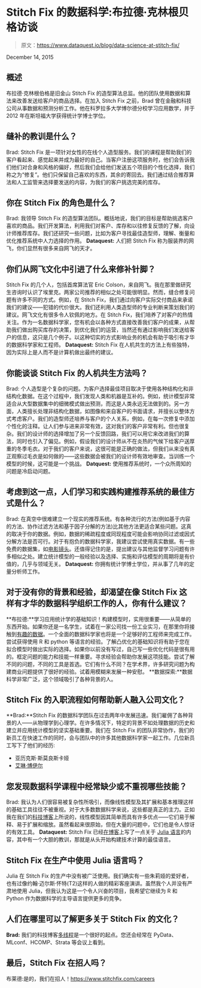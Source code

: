 # Stitch Fix 的数据科学:布拉德·克林根贝格访谈

> 原文：<https://www.dataquest.io/blog/data-science-at-stitch-fix/>

December 14, 2015

## 概述

布拉德·克林根伯格是旧金山 Stitch Fix 的造型算法总监。他的团队使用数据和算法来改善发送给客户的商品选择。在加入 Stitch Fix 之前，Brad 曾在金融和科技公司从事数据和预测分析工作。他在科罗拉多大学博尔德分校学习应用数学，并于 2012 年在斯坦福大学获得统计学博士学位。

## 缝补的教训是什么？

Brad: Stitch Fix 是一项针对女性的在线个人造型服务。我们的课程是帮助我们的客户看起来、感觉起来并成为最好的自己。当客户注册这项服务时，他们会告诉我们他们对合身和风格的偏好，然后我们会给他们发送五个项目的个性化选择，我们称之为“修复”。他们只保留自己喜欢的东西，其余的寄回去。我们通过结合推荐算法和人工监管来选择要发送的内容，为我们的客户挑选完美的库存。

## 你在 Stitch Fix 的角色是什么？

Brad: 我领导 Stitch Fix 的造型算法团队。概括地说，我们的目标是帮助挑选客户喜欢的商品。我们开发算法，利用我们对客户、库存和以往修复反馈的了解，向设计师推荐库存。我们还研究一些问题，比如为客户寻找最佳造型师，理解、衡量和优化推荐系统中人力选择的作用。
**Dataquest:** 人们把 Stitch Fix 称为服装界的网飞，你们显然有很多来自网飞的天才。

## 你们从网飞文化中引进了什么来修补针脚？

Stitch Fix 的几个人，包括首席算法官 Eric Colson，来自网飞。我在那里做研究生咨询时认识了埃里克。两家公司推荐的相似之处可能很明显。然而，缝合修复问题有许多不同的方式。例如，在 Stitch Fix，我们通过向客户实际交付商品来承诺我们的建议——犯错的代价很大。我们还利用人类造型师的专业判断来策划我们的建议。网飞文化有很多令人钦佩的地方。在 Stitch Fix，我们培养了对客户的热情关注。作为一名数据科学家，您有机会以各种方式直接改善我们客户的成果，从帮助我们做出购买库存的决策，到优化我们的运营，当然还有通过影响我们发送给客户的信息，这只是几个例子。以这种切实的方式影响业务的机会有助于吸引有才华的数据科学家和工程师。
**Dataquest:** Stitch Fix 在人机共生的方法上有些独特，因为实际上是人而不是计算机做出最终的建议。

## 你能谈谈 Stitch Fix 的人机共生方法吗？

Brad: 个人造型是个复杂的问题。为客户选择最佳项目取决于使用各种结构化和非结构化数据。在这个过程中，我们发现人类和机器是互补的。例如，统计模型非常适合从大型数据集中的细微模式做出预测，而这是人类永远无法做到的。另一方面，人类擅长处理非结构化数据，如图像和来自客户的书面请求，并擅长以整体方式考虑客户。我们的造型师还培养与客户的个人关系，例如，在每一次修复中添加个性化的注释。让人们参与进来非常有效，这对我们的客户非常有利。但也很复杂。我们的设计师的选择增加了另一个反馈回路，我们可以用它来改进我们的算法，同时也引入了偏见。例如，假设我们的设计师从不在炎热的气候下给客户送厚重的冬季毛衣。对于我们的客户来说，这很可能是正确的做法，但我们从来没有真正观察过毛衣是如何做的——这些数据会被我们的设计师有效地审查。当训练一个模型的时候，这可能是一个挑战。
**Datquest:** 使用推荐系统时，一个众所周知的问题是冷启动问题。

## 考虑到这一点，人们学习和实践构建推荐系统的最佳方式是什么？

Brad: 在真空中很难建立一个现实的推荐系统。有各种流行的方法(例如基于内容的方法、协作过滤方法和基于因子分解的方法)比其他方法更适合某些问题。这真的取决于你的数据。例如，数据的稀疏程度或同现程度可能会影响协同过滤或因式分解方法是否可行。对于有抱负的数据科学家，我建议尝试使用真实数据。有一些免费的数据集，如[电影镜头](https://grouplens.org/datasets/movielens/)。还值得记住的是，提出建议与其他监督学习问题有许多相似之处。建立统计模型的一般经验以及选择、实施和评估模型的周期将是有价值的，几乎与领域无关。
**Dataquest:** 你拥有统计学博士学位，并从事了几年的定量分析师工作。

## 对于没有你的背景和经验，却渴望在像 Stitch Fix 这样有才华的数据科学组织工作的人，你有什么建议？

**布拉德:**学习应用统计学的基础知识！构建模型时，实用很重要——从简单的东西开始。如果你还是一名学生，试着在一家公司找一份工业实习，在那里你将接触到[有趣的数据](https://multithreaded.stitchfix.com/blog/2015/03/31/advice-for-data-scientists)。一个全面的数据科学家也将是一个足够好的工程师来完成工作。尝试获得使用 R 和 python 等语言的经验。了解凸优化的基础知识将有助于您在拟合模型时做出实际的选择。如果你以前没有写过，自己写一些优化代码是很有用的。框定问题的能力和技能一样重要。寻求经验会帮助你发展这项技能。尝试了解不同的问题，不同的工具是首选。它们有什么不同？在学术界，许多研究问题为构建商业问题提供了很好的经验。试着用模糊来发展一种安慰。
**数据探索:**数据科学非常广泛，这个领域吸引了各种背景的人。

## Stitch Fix 的入职流程如何帮助新人融入公司文化？

**Brad:**Stitch Fix 的数据科学团队在过去两年中发展迅速。我们雇佣了各种背景的人——从物理学到心理学。在许多情况下，特定的背景不如处理数据的历史和建立并应用统计模型的坚实基础重要。我们在 Stitch Fix 的团队非常协作，我们的新员工在快速工作的同时，会与团队中的许多其他数据科学家一起工作。几位新员工写下了他们的经历:

*   亚历克斯·斯莫良斯卡娅
*   [艾琳·博伊尔](https://www.dreamhost.com/blog/2015/11/13/is-data-science-a-womans-world-a-qa-with-erin-boyle-data-scientist-at-stitch-fix/)

## 您发现数据科学课程中经常缺少或不重视哪些技能？

Brad: 我认为人们很容易被复杂性所吸引，而像线性模型及其扩展和基本推理这样的基础工具往往不被重视。对于大多数数据科学来说，这些都是真正的主力。正如我在我们的[科技博客](https://multithreaded.stitchfix.com/blog/2015/10/12/intro-linear-models/)上所说的，线性模型因其简单而具有许多优点——它们易于解释、易于扩展和缩放。虽然看起来很原始，但在大量的问题中，它们也是令人惊讶的有效工具。
**Dataquest:** Stitch Fix 已经[在博客](https://multithreaded.stitchfix.com/blog/2014/12/04/i-heart-julia/)上写了一点关于 [Julia 语言](https://julialang.org)的内容，其中有一个大胆的教训，那就是从头开始构建技术计算的最佳语言。

## Stitch Fix 在生产中使用 Julia 语言吗？

Julia 在 Stitch Fix 的生产中没有被广泛使用。我们确实有一些朱莉娅的爱好者，也有过像约翰·迈尔斯·怀特(T2)这样的人做的精彩客座演讲。虽然我个人并没有严肃地使用 Julia，但我认为这是一个令人兴奋的项目，我希望它继续为 R 和 Python 作为数据科学的主导语言提供更多的竞争。

## 人们在哪里可以了解更多关于 Stitch Fix 的文化？

**Brad:** 我们的科技博客[多线程](https://multithreaded.stitchfix.com/)是一个很好的起点。您还会经常在 PyData、MLconf、HCOMP、Strata 等会议上看到。

## 最后，Stitch Fix 在招人吗？

布莱德:是的，我们在招人！https://www.stitchfix.com/careers